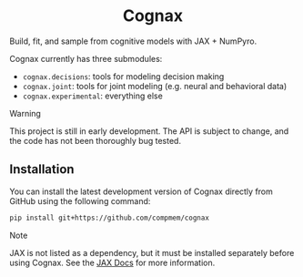 <h1 align='center'>Cognax</h1>

Build, fit, and sample from cognitive models with JAX + NumPyro.


Cognax currently has three submodules:

- `cognax.decisions`: tools for modeling decision making
- `cognax.joint`: tools for joint modeling (e.g. neural and behavioral data) 
- `cognax.experimental`: everything else

> [!WARNING]  
> This project is still in early development. The API is subject to change, and the code has not been thoroughly bug tested. 
 
## Installation

You can install the latest development version of Cognax directly from GitHub using the following command:

```bash
pip install git+https://github.com/compmem/cognax
```

> [!NOTE] 
> JAX is not listed as a dependency, but it must be installed separately before using Cognax. See the [JAX Docs](https://jax.readthedocs.io/en/latest/installation.html) for more information.
